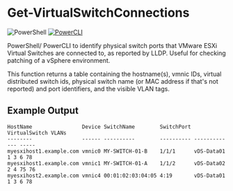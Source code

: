 # Get-VirtualSwitchConnections

![PowerShell](https://img.shields.io/badge/-PowerShell-blue)
[![PowerCLI](https://img.shields.io/badge/-PowerCLI-yellow)](https://docs.vmware.com/en/VMware-vSphere/7.0/com.vmware.esxi.install.doc/GUID-F02D0C2D-B226-4908-9E5C-2E783D41FE2D.html)

PowerShell/ PowerCLI to identify physical switch ports that VMware ESXi Virtual Switches are connected to, as reported by LLDP. Useful for checking patching of a vSphere environment.

This function returns a table containing the hostname(s), vmnic IDs, virtual distributed switch ids, physical switch name (or MAC address if that's not reported) and port identifiers, and the visible VLAN tags.

## Example Output
```
HostName                Device SwitchName        SwitchPort VirtualSwitch VLANs
--------                ------ ----------        ---------- ------------- -----
myesxihost1.example.com vmnic0 MY-SWITCH-01-B    1/1/1      vDS-Data01    1 3 6 78
myesxihost1.example.com vmnic1 MY-SWITCH-01-A    1/1/2      vDS-Data02    2 4 75 76
myesxihost2.example.com vmnic4 00:01:02:03:04:05 4:19       vDS-Data01    1 3 6 78
```
